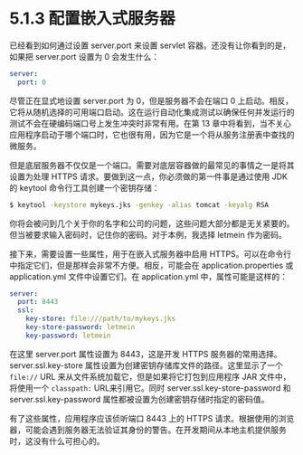 # 5.1.3 配置嵌入式服务器

已经看到如何通过设置 server.port 来设置 servlet 容器。还没有让你看到的是，如果把 server.port 设置为 0 会发生什么：

```yaml
server:
  port: 0
```

尽管正在显式地设置 server.port 为 0，但是服务器不会在端口 0 上启动。相反，它将从随机选择的可用端口启动。这在运行自动化集成测试以确保任何并发运行的测试不会在硬编码端口号上发生冲突时非常有用。在第 13 章中将看到，当不关心应用程序启动于哪个端口时，它也很有用，因为它是一个将从服务注册表中查找的微服务。

但是底层服务器不仅仅是一个端口。需要对底层容器做的最常见的事情之一是将其设置为处理 HTTPS 请求。要做到这一点，你必须做的第一件事是通过使用 JDK 的 keytool 命令行工具创建一个密钥存储：

```bash
$ keytool -keystore mykeys.jks -genkey -alias tomcat -keyalg RSA
```

你将会被问到几个关于你的名字和公司的问题，这些问题大部分都是无关紧要的。但当被要求输入密码时，记住你的密码。对于本例，我选择 letmein 作为密码。

接下来，需要设置一些属性，用于在嵌入式服务器中启用 HTTPS。可以在命令行中指定它们，但是那样会非常不方便。相反，可能会在 application.properties 或 application.yml 文件中设置它们。在 application.yml 中，属性可能是这样的：

```yaml
server:
  port: 8443
  ssl:
    key-store: file:///path/to/mykeys.jks
    key-store-password: letmein
    key-password: letmein
```

在这里 server.port 属性设置为 8443，这是开发 HTTPS 服务器的常用选择。server.ssl.key-store 属性设置为创建密钥存储库文件的路径。这里显示了一个 `file://` URL 来从文件系统加载它，但是如果将它打包到应用程序 JAR 文件中，将使用一个 `classpath:` URL来引用它。同时 server.ssl.key-store-password 和 server.ssl.key-password 属性都被设置为创建密钥存储时指定的密码值。

有了这些属性，应用程序应该侦听端口 8443 上的 HTTPS 请求。根据使用的浏览器，可能会遇到服务器无法验证其身份的警告。在开发期间从本地主机提供服务时，这没有什么可担心的。

